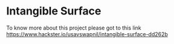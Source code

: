# Intangible Surface
To know more about this project please got to this link https://www.hackster.io/usavswapnil/intangible-surface-dd262b